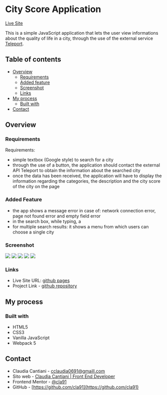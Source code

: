 # City Score Application
[Live Site](https://cla91.github.io/city-score/)

This is a simple JavaScript application that lets the user view informations about the quality of life in a city, through the use of the external service [Teleport](https://api.teleport.org/api/urban_areas/slug:los-angeles/scores/).

## Table of contents

- [Overview](#overview)
  - [Requirements](#requirements)
  - [Added feature](#added-feature)
  - [Screenshot](#screenshot)
  - [Links](#links)
- [My process](#my-process)
  - [Built with](#built-with)
- [Contact](#contact)


## Overview

### Requirements

Requirements:

- simple textbox (Google style) to search for a city
- through the use of a button, the application should contact the external API Teleport to obtain the information about the searched city
- once the data has been received, the application will have to display the information regarding the categories, the description and the city score of the city on the page

### Added Feature

- the app shows a message error in case of: network connection error, page not found error and empty field error
- in the search box, while typing, a <datalist> HTML element gets added with javascript, with recommended options available, it also updates at every letter input
- for multiple search results: it shows a menu from which users can choose a single city

### Screenshot
![](./screenshot/Screenshot-mobile-1.png)
![](./screenshot/Screenshot-mobile-2.png)
![](./screenshot/Screenshot-error.png)
![](./screenshot/Screenshot-tablet.png)
![](./screenshot/Screenshot-desktop.png)


### Links

- Live Site URL: [github pages](https://cla91.github.io/city-score/)
- Project Link - [github repository](https://github.com/cla91/city-score)

## My process

### Built with

- HTML5
- CSS3
- Vanilla JavaScript
- Webpack 5

## Contact
- Claudia Cantiani - cclaudia0691@gmaill.com
- Sito web - [Claudia Cantiani | Front End Developer](https://cla91.github.io/)
- Frontend Mentor - [@cla91](https://www.frontendmentor.io/profile/cla91)
- GitHub - [https://github.com/cla91](https://github.com/cla91)
